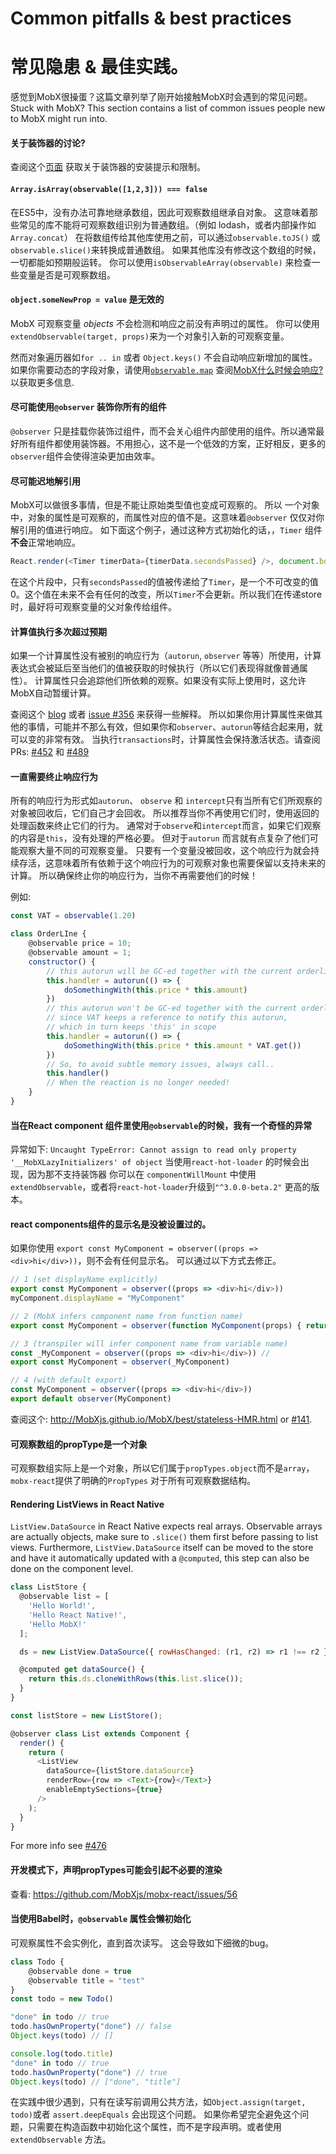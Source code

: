 # Common pitfalls & best practices
# 常见隐患 & 最佳实践。

感觉到MobX很操蛋？这篇文章列举了刚开始接触MobX时会遇到的常见问题。
Stuck with MobX? This section contains a list of common issues people new to MobX might run into.

#### 关于装饰器的讨论?

查阅这个[页面](decorators.md) 获取关于装饰器的安装提示和限制。


#### `Array.isArray(observable([1,2,3])) === false`

在ES5中，没有办法可靠地继承数组，因此可观察数组继承自对象。
这意味着那些常见的库不能将可观察数组识别为普通数组。（例如 lodash，或者内部操作如`Array.concat`）
在将数组传给其他库使用之前，可以通过`observable.toJS()` 或 `observable.slice()`来转换成普通数组。
如果其他库没有修改这个数组的时候，一切都能如预期般运转。
你可以使用`isObservableArray(observable)` 来检查一些变量是否是可观察数组。


#### `object.someNewProp = value` 是无效的

MobX 可观察变量 _objects_ 不会检测和响应之前没有声明过的属性。
你可以使用`extendObservable(target, props)`来为一个对象引入新的可观察变量。

然而对象遍历器如`for .. in` 或者 `Object.keys()` 不会自动响应新增加的属性。
如果你需要动态的字段对象，请使用[`observable.map`](../refguide/map.md)
查阅[MobX什么时候会响应?](react.md)以获取更多信息.

#### 尽可能使用`@observer` 装饰你所有的组件
`@observer` 只是挂载你装饰过组件，而不会关心组件内部使用的组件。所以通常最好所有组件都使用装饰器。不用担心，这不是一个低效的方案，正好相反，更多的`observer`组件会使得渲染更加由效率。

#### 尽可能迟地解引用
MobX可以做很多事情，但是不能让原始类型值也变成可观察的。
所以 一个对象中，对象的属性是可观察的，而属性对应的值不是。这意味着`@observer` 仅仅对你解引用的值进行响应。
如下面这个例子，通过这种方式初始化的话，，`Timer` 组件**不会**正常地响应。

```javascript
React.render(<Timer timerData={timerData.secondsPassed} />, document.body)
```

在这个片段中，只有`secondsPassed`的值被传递给了`Timer`，是一个不可改变的值0。这个值在未来不会有任何的改变，所以`Timer`不会更新。所以我们在传递store时，最好将可观察变量的父对象传给组件。

#### 计算值执行多次超过预期

如果一个计算属性没有被别的响应行为（`autorun`, `observer` 等等）所使用，计算表达式会被延后至当他们的值被获取的时候执行（所以它们表现得就像普通属性）。
计算属性只会追踪他们所依赖的观察。如果没有实际上使用时，这允许MobX自动暂缓计算。

查阅这个 [blog](https://medium.com/@mweststrate/becoming-fully-reactive-an-in-depth-explanation-of-mobservable-55995262a254) 或者 [issue #356](https://github.com/MobXjs/MobX/issues/356) 来获得一些解释。
所以如果你用计算属性来做其他的事情，可能并不那么有效，但如果你和`observer`、`autorun`等结合起来用，就可以变的非常有效。
当执行`transactions`时，计算属性会保持激活状态。请查阅 PRs: [#452](https://github.com/MobXjs/MobX/pull/452) 和 [#489](https://github.com/MobXjs/MobX/pull/489)

#### 一直需要终止响应行为

所有的响应行为形式如`autorun`、 `observe` 和 `intercept`只有当所有它们所观察的对象被回收后，它们自己才会回收。
所以推荐当你不再使用它们时，使用返回的处理函数来终止它们的行为。
通常对于`observe`和`intercept`而言，如果它们观察的内容是`this`，没有处理的严格必要。
但对于`autorun` 而言就有点复杂了他们可能观察大量不同的可观察变量。
只要有一个变量没被回收，这个响应行为就会持续存活，这意味着所有依赖于这个响应行为的可观察对象也需要保留以支持未来的计算。
所以确保终止你的响应行为，当你不再需要他们的时候！

例如:

```javascript
const VAT = observable(1.20)

class OrderLIne {
    @observable price = 10;
    @observable amount = 1;
    constructor() {
        // this autorun will be GC-ed together with the current orderline instance
        this.handler = autorun(() => {
            doSomethingWith(this.price * this.amount)
        })
        // this autorun won't be GC-ed together with the current orderline instance
        // since VAT keeps a reference to notify this autorun,
        // which in turn keeps 'this' in scope
        this.handler = autorun(() => {
            doSomethingWith(this.price * this.amount * VAT.get())
        })
        // So, to avoid subtle memory issues, always call..
        this.handler()
        // When the reaction is no longer needed!
    }
}

```
#### 当在React component 组件里使用`@observable`的时候，我有一个奇怪的异常

异常如下: `Uncaught TypeError: Cannot assign to read only property '__MobXLazyInitializers' of object` 
当使用`react-hot-loader` 的时候会出现，因为那不支持装饰器
你可以在 `componentWillMount` 中使用 `extendObservable`，或者将`react-hot-loader`升级到`"^3.0.0-beta.2"` 更高的版本。

#### react components组件的显示名是没被设置过的。

如果你使用 `export const MyComponent = observer((props => <div>hi</div>))`，则不会有任何显示名。
可以通过以下方式去修正。

```javascript
// 1 (set displayName explicitly)
export const MyComponent = observer((props => <div>hi</div>))
myComponent.displayName = "MyComponent"

// 2 (MobX infers component name from function name)
export const MyComponent = observer(function MyComponent(props) { return <div>hi</div> })

// 3 (transpiler will infer component name from variable name)
const _MyComponent = observer((props => <div>hi</div>)) //
export const MyComponent = observer(_MyComponent)

// 4 (with default export)
const MyComponent = observer((props => <div>hi</div>))
export default observer(MyComponent)
```

查阅这个: http://MobXjs.github.io/MobX/best/stateless-HMR.html or [#141](https://github.com/MobXjs/MobX/issues/141#issuecomment-228457886).


#### 可观察数组的propType是一个对象

可观察数组实际上是一个对象，所以它们属于`propTypes.object`而不是`array`，`mobx-react`提供了明确的`PropTypes` 对于所有可观察数据结构。


#### Rendering ListViews in React Native

`ListView.DataSource` in React Native expects real arrays. Observable arrays are actually objects, make sure to `.slice()` them first before passing to list views. Furthermore, `ListView.DataSource` itself can be moved to the store and have it automatically updated with a `@computed`, this step can also be done on the component level.

```javascript
class ListStore {
  @observable list = [
    'Hello World!',
    'Hello React Native!',
    'Hello MobX!'
  ];

  ds = new ListView.DataSource({ rowHasChanged: (r1, r2) => r1 !== r2 });

  @computed get dataSource() {
    return this.ds.cloneWithRows(this.list.slice());
  }
}

const listStore = new ListStore();

@observer class List extends Component {
  render() {
    return (
      <ListView
        dataSource={listStore.dataSource}
        renderRow={row => <Text>{row}</Text>}
        enableEmptySections={true}
      />
    );
  }
}
```

For more info see [#476](https://github.com/MobXjs/MobX/issues/476)

#### 开发模式下，声明propTypes可能会引起不必要的渲染

查看: https://github.com/MobXjs/mobx-react/issues/56


#### 当使用Babel时，`@observable` 属性会懒初始化

可观察属性不会实例化，直到首次读写。
这会导致如下细微的bug。

```javascript
class Todo {
    @observable done = true
    @observable title = "test"
}
const todo = new Todo()

"done" in todo // true
todo.hasOwnProperty("done") // false
Object.keys(todo) // []

console.log(todo.title)
"done" in todo // true
todo.hasOwnProperty("done") // true
Object.keys(todo) // ["done", "title"]
```

在实践中很少遇到，只有在读写前调用公共方法，如`Object.assign(target, todo)`或者 `assert.deepEquals` 会出现这个问题。
如果你希望完全避免这个问题，只需要在构造函数中初始化这个属性，而不是字段声明。或者使用`extendObservable` 方法。
